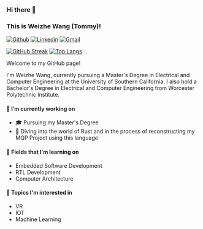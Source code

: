 ### Hi there 👋

### This is Weizhe Wang (Tommy)!

[![Github](https://img.shields.io/badge/-Github-000?style=flat&logo=Github&logoColor=white)](https://github.com/tommywwz)
[![Linkedin](https://img.shields.io/badge/-LinkedIn-blue?style=flat&logo=Linkedin&logoColor=white)](https://www.linkedin.com/in/weizhe-wang-3b33191ba/)
[![Gmail](https://img.shields.io/badge/-Gmail-c14438?style=flat&logo=Gmail&logoColor=white)](mailto:wangweizhe2001@gmail.com)

[![GitHub Streak](https://streak-stats.demolab.com?user=tommywwz&theme=github-dark&border_radius=6&mode=weekly&card_width=450&border=CCC9C9&stroke=CCC9C9&dates=5CEBAC&sideNums=57A6FF&hide_current_streak=true)](https://git.io/streak-stats)
[![Top Langs](https://github-readme-stats.vercel.app/api/top-langs/?username=tommywwz&size_weight=0.5&count_weight=0.5&langs_count=4&hide=Makefile,Tcl,batchfile,XS&layout=compact&theme=github_dark)](https://github.com/anuraghazra/github-readme-stats)

Welcome to my GitHub page! 

I'm Weizhe Wang, currently pursuing a Master's Degree in Electrical and Computer Engineering at the University of Southern California. I also hold a Bachelor's Degree in Electrical and Computer Engineering from Worcester Polytechnic Institute.

#### 🔭 I’m currently working on
- 🎓 Pursuing my Master's Degree
- 🦀 Diving into the world of Rust and in the process of reconstructing my MQP Project using this language

#### 📖 Fields that I'm learning on
- Embedded Software Development
- RTL Development
- Computer Architecture

#### 🤩 Topics I'm interested in 
- VR
- IOT 
- Machine Learning




